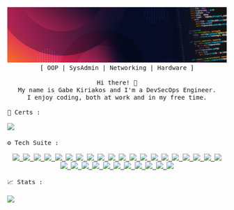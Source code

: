 <div id="header" align="center">
  <kbd>
    <a href="#">
      <img src="./banner.jpeg" />
    </a>
  </kbd>
</div>

<div align="center">
  <kbd>
    [
      OOP | 
      SysAdmin | 
      Networking |
      Hardware 
    ]
  </kbd>
</div>

<br>

<div align="center">
  <kbd>
    Hi there! 🐧 <br>
    My name is Gabe Kiriakos and I'm a DevSecOps Engineer. <br>
    I enjoy coding, both at work and in my free time.
  </kbd>
</div>

<br>

<div>
  <kbd>
    🏅 Certs :
  </kbd>
</div>

<br>

<div>
  <kbd>
    <a href="#">
      <img src="https://img.shields.io/badge/CompTIA%20A%2B-red" />
    </a>
  </kbd>
</div>
    
<br>

<div>
  <kbd>
    ⚙️ Tech Suite :
  </kbd>
</div>

<br>

<div align="center">
  <kbd>
    <a href="#">
      <img src="https://img.shields.io/badge/Arch%20Linux-1793D1?logo=arch-linux&logoColor=fff" />
    </a>
  </kbd>
  <kbd>
    <a href="#">
      <img src="https://img.shields.io/badge/Gentoo-54487A?logo=gentoo&logoColor=white" />
    </a>
  </kbd>
  <kbd>
    <a href="#">
      <img src="https://img.shields.io/badge/mac%20os-000000?logo=macos&logoColor=F0F0F0" />
    </a>
  </kbd>
  <kbd>
    <a href="#">
      <img src="https://img.shields.io/badge/Windows-0078D6?logo=windows&logoColor=white" />
    </a>
  </kbd>
  <kbd>
    <a href="#">
      <img src="https://img.shields.io/badge/php-%23777BB4.svg?logo=php&logoColor=white" />
    </a>
  </kbd>
  <kbd>
    <a href="#">
      <img src="https://img.shields.io/badge/javascript-%23323330.svg?logo=javascript&logoColor=%23F7DF1E" />
    </a>
  </kbd>
  <kbd>
    <a href="#">
      <img src="https://img.shields.io/badge/python-3670A0?logo=python&logoColor=ffdd54" />
    </a>
  </kbd>
  <kbd>
    <a href="#">
      <img src="https://img.shields.io/badge/c-%2300599C.svg?logo=c&logoColor=white" />
    </a>
  </kbd>
  <kbd>
    <a href="#">
      <img src="https://img.shields.io/badge/c%23-%23239120.svg?logo=c-sharp&logoColor=white" />
    </a>
  </kbd>
  <kbd>
    <a href="#">
      <img src="https://img.shields.io/badge/c++-%2300599C.svg?logo=c%2B%2B&logoColor=white" />
    </a>
  </kbd>
  <kbd>
    <a href="#">
      <img src="https://img.shields.io/badge/java-%23ED8B00.svg?logo=java&logoColor=white" />
    </a>
  </kbd>
  <kbd>
    <a href="#">
      <img src="https://img.shields.io/badge/symfony-%23000000.svg?logo=symfony&logoColor=white" />
    </a>
  </kbd>
  <kbd>
    <a href="#">
      <img src="https://img.shields.io/badge/laravel-%23FF2D20.svg?logo=laravel&logoColor=white" />
    </a>
  </kbd>
  <kbd>
    <a href="#">
      <img src="https://img.shields.io/badge/node.js-6DA55F?logo=node.js&logoColor=white" />
    </a>
  </kbd>
  <kbd>
    <a href="#">
      <img src="https://img.shields.io/badge/yarn-%232C8EBB.svg?logo=yarn&logoColor=white" />
    </a>
  </kbd>
  <kbd>
    <a href="#">
      <img src="https://img.shields.io/badge/Unity-100000?logo=unity&logoColor=white" />
    </a>
  </kbd>
  <kbd>
    <a href="#">
      <img src="https://img.shields.io/badge/react-%2320232a.svg?logo=react&logoColor=%2361DAFB" />
    </a>
  </kbd>
  <kbd>
    <a href="#">
      <img src="https://img.shields.io/badge/react_native-%2320232a.svg?logo=react&logoColor=%2361DAFB" />
    </a>
  </kbd>
  <kbd>
    <a href="#">
      <img src="https://img.shields.io/badge/django-%23092E20.svg?logo=django&logoColor=white" />
    </a>
  </kbd>
  <kbd>
    <a href="#">
      <img src="https://img.shields.io/badge/springboot-%236DB33F.svg?logo=spring&logoColor=white" />
    </a>
  </kbd>
  <kbd>
    <a href="#">
      <img src="https://img.shields.io/badge/mysql-%2300f.svg?logo=mysql&logoColor=white" />
    </a>
  </kbd>
  <kbd>
    <a href="#">
      <img src="https://img.shields.io/badge/MariaDB-003545?logo=mariadb&logoColor=white" />
    </a>
  </kbd>
  <kbd>
    <a href="#">
      <img src="https://img.shields.io/badge/postgres-%23316192.svg?logo=postgresql&logoColor=white" />
    </a>
  </kbd>
  <kbd>
    <a href="#">
      <img src="https://img.shields.io/badge/MongoDB-%234ea94b.svg?logo=mongodb&logoColor=white" />
    </a>
  </kbd>
  <kbd>
    <a href="#">
      <img src="https://img.shields.io/badge/AWS-%23FF9900.svg?logo=amazon-aws&logoColor=white" />
    </a>
  </kbd>
  <kbd>
    <a href="#">
      <img src="https://img.shields.io/badge/azure-%230072C6.svg?logo=microsoftazure&logoColor=white" />
    </a>
  </kbd>
  <kbd>
    <a href="#">
      <img src="https://img.shields.io/badge/VIM-%2311AB00.svg?logo=vim&logoColor=white" />
    </a>
  </kbd>
  <kbd>
    <a href="#">
      <img src="https://img.shields.io/badge/Visual%20Studio%20Code-0078d7.svg?logo=visual-studio-code&logoColor=white" />
    </a>
  </kbd>
  <kbd>
    <a href="#">
      <img src="https://img.shields.io/badge/Visual%20Studio-5C2D91.svg?logo=visual-studio&logoColor=white" />
    </a>
  </kbd>
  <kbd>
    <a href="#">
      <img src="https://img.shields.io/badge/git-%23F05033.svg?logo=git&logoColor=white" />
    </a>
  </kbd>
  <kbd>
    <a href="#">
      <img src="https://img.shields.io/badge/docker-%230db7ed.svg?logo=docker&logoColor=white" />
    </a>
  </kbd>
</div>

<br>

<div>
  <kbd>
    📈 Stats :
  </kbd>
</div>

<br>

<div>
  <kbd>
    <a href="#">
      <img src="https://github-readme-stats.vercel.app/api/top-langs/?username=gabekiriakos&layout=compact&theme=radical" />
    </a>
  </kbd>
</div>
